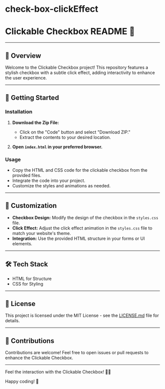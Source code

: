 # check-box-clickEffect

# Clickable Checkbox README 🚀

---

## 🌟 Overview

Welcome to the Clickable Checkbox project! This repository features a stylish checkbox with a subtle click effect, adding interactivity to enhance the user experience.

---

## 🚀 Getting Started

### Installation

1. **Download the Zip File:**
   - Click on the "Code" button and select "Download ZIP."
   - Extract the contents to your desired location.

2. **Open `index.html` in your preferred browser.**

### Usage

- Copy the HTML and CSS code for the clickable checkbox from the provided files.
- Integrate the code into your project.
- Customize the styles and animations as needed.

---

## 🎨 Customization

- **Checkbox Design:** Modify the design of the checkbox in the `styles.css` file.
- **Click Effect:** Adjust the click effect animation in the `styles.css` file to match your website's theme.
- **Integration:** Use the provided HTML structure in your forms or UI elements.

---

## 🛠️ Tech Stack

- HTML for Structure
- CSS for Styling

---

## 📄 License

This project is licensed under the MIT License - see the [LICENSE.md](LICENSE.md) file for details.

---

## 🤝 Contributions

Contributions are welcome! Feel free to open issues or pull requests to enhance the Clickable Checkbox.

---

Feel the interaction with the Clickable Checkbox! 🚀✅

Happy coding! 🌟
